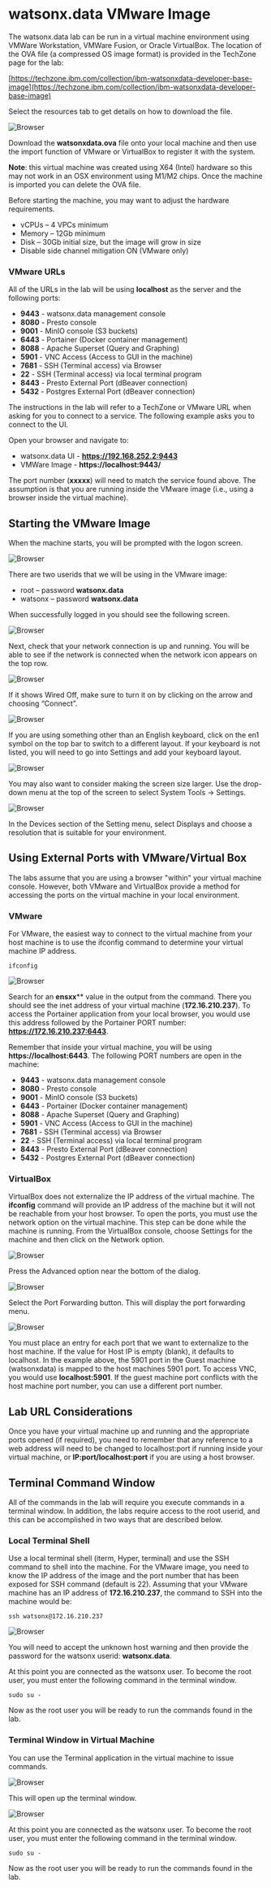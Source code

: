 # watsonx.data VMware Image

The watsonx.data lab can be run in a virtual machine environment using VMWare Workstation, VMWare Fusion, or Oracle VirtualBox. The location of the OVA file (a compressed OS image format) is provided in the TechZone page for the lab:

[https://techzone.ibm.com/collection/ibm-watsonxdata-developer-base-image](https://techzone.ibm.com/collection/ibm-watsonxdata-developer-base-image)

Select the resources tab to get details on how to download the file.

![Browser](wxd-images/techzone-resources.png)

Download the **watsonxdata.ova** file onto your local machine and then use the import function of VMware or VirtualBox to register it with the system. 

**Note**:  this virtual machine was created using X64 (Intel) hardware so this may not work in an OSX environment using M1/M2 chips. Once the machine is imported you can delete the OVA file.

Before starting the machine, you may want to adjust the hardware requirements.

   * vCPUs – 4 VPCs minimum
   * Memory – 12Gb minimum
   * Disk – 30Gb initial size, but the image will grow in size
   * Disable side channel mitigation ON (VMware only)

### VMware URLs 
All of the URLs in the lab will be using **localhost** as the server and the following ports:

   * **9443** - watsonx.data management console
   * **8080** - Presto console
   * **9001** - MinIO console (S3 buckets)
   * **6443** - Portainer (Docker container management)
   * **8088** - Apache Superset (Query and Graphing)
   * **5901** - VNC Access (Access to GUI in the machine)
   * **7681** - SSH (Terminal access) via Browser
   * **22** - SSH (Terminal access) via local terminal program
   * **8443** - Presto External Port (dBeaver connection)
   * **5432** - Postgres External Port (dBeaver connection)

The instructions in the lab will refer to a TechZone or VMware URL when asking for you to connect to a service. The following example asks you to connect to the UI.

Open your browser and navigate to:

   * watsonx.data UI - **https://192.168.252.2:9443**
   * VMWare Image - **https://localhost:9443/**

The port number (**xxxxx**) will need to match the service found above. The assumption is that you are running inside the VMware image (i.e., using a browser inside the virtual machine).

## Starting the VMware Image

When the machine starts, you will be prompted with the logon screen.

![Browser](wxd-images/wxd-logon.png)
 
There are two userids that we will be using in the VMware image:

   * root – password **watsonx.data**
   * watsonx – password **watsonx.data**

When successfully logged in you should see the following screen.

![Browser](wxd-images/wxd-main.png)
 
Next, check that your network connection is up and running. You will be able to see if the network is connected when the network icon appears on the top row.

![Browser](wxd-images/wxd-internet.png)
 
If it shows Wired Off, make sure to turn it on by clicking on the arrow and choosing “Connect”.

![Browser](wxd-images/wxd-interneton.png)

If you are using something other than an English keyboard, click on the en1 symbol on the top bar to switch to a different layout. If your keyboard is not listed, you will need to go into Settings and add your keyboard layout.

![Browser](wxd-images/wxd-options.png)

You may also want to consider making the screen size larger. Use the drop-down menu at the top of the screen to select System Tools -> Settings. 

![Browser](wxd-images/wxd-resolution.png)

In the Devices section of the Setting menu, select Displays and choose a resolution that is suitable for your environment.
 
## Using External Ports with VMware/Virtual Box
The labs assume that you are using a browser "within" your virtual machine console. However, both VMware and VirtualBox provide a method for accessing the ports on the virtual machine in your local environment. 

### VMware

For VMware, the easiest way to connect to the virtual machine from your host machine is to use the ifconfig command to determine your virtual machine IP address.
```
ifconfig
```

![Browser](wxd-images/wxd-ipaddress.png)
 
Search for an **ensxx**** value in the output from the command. There you should see the inet address of your virtual machine (**172.16.210.237**). To access the Portainer application from your local browser, you would use this address followed by the Portainer PORT number: **https://172.16.210.237:6443**.

Remember that inside your virtual machine, you will be using **https://localhost:6443**. The following PORT numbers are open in the machine:

   * **9443** - watsonx.data management console
   * **8080** - Presto console
   * **9001** - MinIO console (S3 buckets)
   * **6443** - Portainer (Docker container management)
   * **8088** - Apache Superset (Query and Graphing)
   * **5901** - VNC Access (Access to GUI in the machine)
   * **7681** - SSH (Terminal access) via Browser
   * **22** - SSH (Terminal access) via local terminal program
   * **8443** - Presto External Port (dBeaver connection)
   * **5432** - Postgres External Port (dBeaver connection)

### VirtualBox

VirtualBox does not externalize the IP address of the virtual machine. The **ifconfig** command will provide an IP address of the machine but it will not be reachable from your host browser. To open the ports, you must use the network option on the virtual machine. This step can be done while the machine is running. From the VirtualBox console, choose Settings for the machine and then click on the Network option.

![Browser](wxd-images/vbox-network.png)
 
Press the Advanced option near the bottom of the dialog.

![Browser](wxd-images/vbox-network-1.png)
 
Select the Port Forwarding button. This will display the port forwarding menu.

![Browser](wxd-images/vbox-network-2.png)
 
You must place an entry for each port that we want to externalize to the host machine. If the value for Host IP is empty (blank), it defaults to localhost. In the example above, the 5901 port in the Guest machine (watsonxdata) is mapped to the host machines 5901 port. To access VNC, you would use **localhost:5901**. If the guest machine port conflicts with the host machine port number, you can use a different port number. 

## Lab URL Considerations
Once you have your virtual machine up and running and the appropriate ports opened (if required), you need to remember that any reference to a web address will need to be changed to localhost:port if running inside your virtual machine, or **IP:port/localhost:port** if you are using a host browser.

## Terminal Command Window

All of the commands in the lab will require you execute commands in a terminal window. In addition, the labs require access to the root userid, and this can be accomplished in two ways that are described below.

### Local Terminal Shell

Use a local terminal shell (iterm, Hyper, terminal) and use the SSH command to shell into the machine. For the VMware image, you need to know the IP address of the image and the port number that has been exposed for SSH command (default is 22). Assuming that your VMware machine has an IP address of **172.16.210.237**, the command to SSH into the machine would be:
```
ssh watsonx@172.16.210.237
```
![Browser](wxd-images/ssh-local.png)

You will need to accept the unknown host warning and then provide the password for the watsonx userid: **watsonx.data**.

At this point you are connected as the watsonx user. To become the root user, you must enter the following command in the terminal window.
```
sudo su -
```
Now as the root user you will be ready to run the commands found in the lab.

### Terminal Window in Virtual Machine

You can use the Terminal application in the virtual machine to issue commands. 

![Browser](wxd-images/terminal-vmware-command.png)

This will open up the terminal window.

![Browser](wxd-images/terminal-vmware.png)

At this point you are connected as the watsonx user. To become the root user, you must enter the following command in the terminal window.
```
sudo su -
```

Now as the root user you will be ready to run the commands found in the lab.